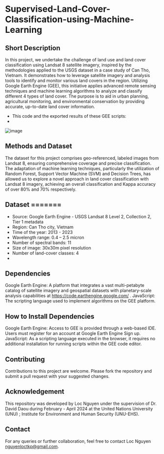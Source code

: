 # Supervised-Land-Cover-Classification-using-Machine-Learning

## Short Description
In this project, we undertake the challenge of land use and land cover classification using Landsat 8 satellite imagery, inspired by the methodologies applied to the USGS dataset in a case study of Can Tho, Vietnam. It demonstrates how to leverage satellite imagery and analysis tools to identify and monitor various land covers in the region. Utilizing Google Earth Engine (GEE), this initiative applies advanced remote sensing techniques and machine learning algorithms to analyze and classify different 4 types of land cover. The purpose is to aid in urban planning, agricultural monitoring, and environmental conservation by providing accurate, up-to-date land cover information.
* This code and the exported results of these GEE scripts:
* 
![image](https://github.com/LocNguyenTKP/Landsat_Supervised-Machine-Learning-Classification/assets/66542803/48d23ca4-5ac5-46ae-9d22-d44ea9b0f9a1)


## Methods and Dataset
The dataset for this project comprises geo-referenced, labeled images from Landsat 8, ensuring comprehensive coverage and precise classification. The adaptation of machine learning techniques, particularly the utilization of Random Forest, Support Vector Machine (SVM) and Decision Trees, has allowed us to explore a novel approach in land cover classification with Landsat 8 imagery, achieving an overall classification and Kappa accuracy of over 80% and 70% respectively.

## Dataset =======
 * Source: Google Earth Engine - USGS Landsat 8 Level 2, Collection 2, Tier 1 metadata
 * Region: Can Tho city, Vietnam
 * Time of the year: 2013 - 2023
 * Wavelength range: 0.4 – 2.5 micron
 * Number of spectral bands: 11
 * Size of image: 30x30m pixel resolution
 * Number of land-cover classes: 4
 * 
## Dependencies
Google Earth Engine: A platform that integrates a vast multi-petabyte catalog of satellite imagery and geospatial datasets with planetary-scale analysis capabilities at https://code.earthengine.google.com/ .
JavaScript: The scripting language used to implement algorithms on the GEE platform.

## How to Install Dependencies
Google Earth Engine: Access to GEE is provided through a web-based IDE. Users must register for an account at Google Earth Engine Sign up.
JavaScript: As a scripting language executed in the browser, it requires no additional installation for running scripts within the GEE code editor.

## Contributing
Contributions to this project are welcome. Please fork the repository and submit a pull request with your suggested changes.

## Acknowledgement
This repository was developed by Loc Nguyen under the supervision of Dr. David Daou during February - April 2024 at the United Nations University (UNU) ; Institute for Environment and Human Security (UNU-EHS). 

## Contact
For any queries or further collaboration, feel free to contact Loc Nguyen nguyenloctkp@gmail.com.

